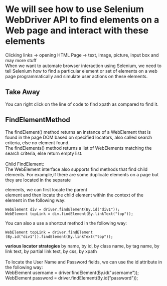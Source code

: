 # We will see how to use Selenium WebDriver API to find elements on a Web page and interact with these elements

Clicking links -> opening HTML Page -> text, image, picture, input box and may more stuff <br>
When we want to automate browser interaction using Selenium, we need to tell Selenium how to find a particular element or set of elements on a web page programmatically and simulate user actions on these elements. <br>
## Take Away 
You can right click on the line of code to find xpath as compared to find it.

## **FindElementMethod**<br>
The findElement() method returns an instance of a WebElement that is found in the page DOM based on specified locators, also called search criteria, else no element found.<br>
The findElements() method returns a list of WebElements matching the search criteria, else return empty list.<br>
<br>Child FindElement:<br>
The WebElement interface also supports find methods that find child elements. For example,if there are some duplicate elements on a page but they are located in the separate <div>elements, we can first locate the parent <div> element and then locate the child element within the context of the <div> element in the following way:<br>
  ```
WebElement div = driver.findElement(By.id("div1"));
WebElement topLink = div.findElement(By.linkText("top"));
```
You can also a use a shortcut method in the following way:<br>
  ```
WebElement topLink = driver.findElement
 (By.id("div1")).findElement(By.linkText("top"));
```
**various locator strategies**
by name, by id, by class name, by tag name, by link text, by partial link text, by css, by xpath<br><br>
  To locate the User Name and Password fields, we can use the id attribute in the following way:<br>
WebElement username = driver.findElement(By.id("username"));<br>
WebElement password = driver.findElement(By.id("password"));<br>

